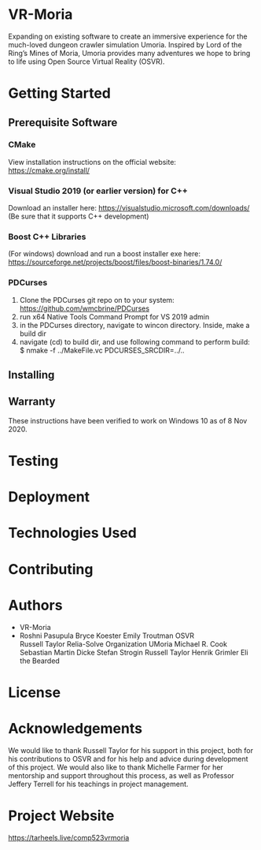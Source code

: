 # VR-Moria
Expanding on existing software to create an immersive experience for the much-loved dungeon crawler simulation Umoria. Inspired by Lord of the Ring’s Mines of Moria, Umoria provides many adventures we hope to bring to life using Open Source Virtual Reality (OSVR).

# Getting Started
## Prerequisite Software
### CMake 
View installation instructions on the official website: https://cmake.org/install/

### Visual Studio 2019 (or earlier version) for C++
Download an installer here: https://visualstudio.microsoft.com/downloads/
(Be sure that it supports C++ development)

### Boost C++ Libraries 
(For windows) download and run a boost installer exe here: https://sourceforge.net/projects/boost/files/boost-binaries/1.74.0/ 

### PDCurses 
1. Clone the PDCurses git repo on to your system: https://github.com/wmcbrine/PDCurses
2. run x64 Native Tools Command Prompt for VS 2019 admin
3. in the PDCurses directory, navigate to wincon directory. Inside, make a build dir
4. navigate (cd) to build dir, and use following command to perform build: $ nmake -f ../MakeFile.vc PDCURSES_SRCDIR=../..

## Installing

## Warranty
These instructions have been verified to work on Windows 10 as of 8 Nov 2020. 

# Testing

# Deployment

# Technologies Used

# Contributing

# Authors
* VR-Moria
* Roshni Pasupula
Bryce Koester
Emily Troutman
OSVR	
Russell Taylor
Relia-Solve Organization
UMoria
Michael R. Cook
Sebastian Martin Dicke
Stefan Strogin
Russell Taylor
Henrik Grimler
Eli the Bearded

# License

# Acknowledgements
We would like to thank Russell Taylor for his support in this project, both for his contributions to OSVR and for his help and advice during development of this project. We would also like to thank Michelle Farmer for her mentorship and support throughout this process, as well as Professor Jeffery Terrell for his teachings in project management. 

# Project Website
https://tarheels.live/comp523vrmoria

